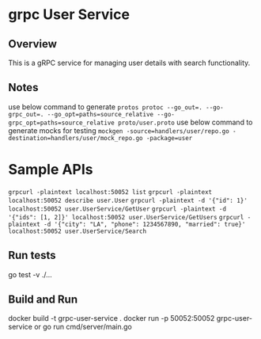 
# grpc User Service
## Overview
This is a gRPC service for managing user details with search functionality.
## Notes
 use below command to generate 
  `protos protoc --go_out=.
   --go-grpc_out=. --go_opt=paths=source_relative --go-grpc_opt=paths=source_relative proto/user.proto`
 use below command to generate mocks for testing
 `mockgen -source=handlers/user/repo.go -destination=handlers/user/mock_repo.go -package=user`

# Sample APIs
`grpcurl -plaintext localhost:50052 list`
`grpcurl -plaintext localhost:50052 describe user.User`
`grpcurl -plaintext -d '{"id": 1}' localhost:50052 user.UserService/GetUser`
`grpcurl -plaintext -d '{"ids": [1, 2]}' localhost:50052 user.UserService/GetUsers`
`grpcurl -plaintext -d '{"city": "LA", "phone": 1234567890, "married": true}' localhost:50052 user.UserService/Search`

## Run tests
go test -v ./...
## Build and Run
docker build -t grpc-user-service .
docker run -p 50052:50052 grpc-user-service
or
go run cmd/server/main.go